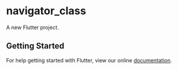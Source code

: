 # navigator_class

A new Flutter project.

## Getting Started

For help getting started with Flutter, view our online
[documentation](https://flutter.io/).
